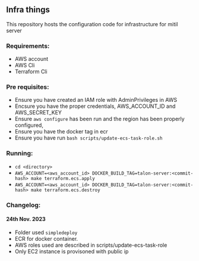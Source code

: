 ## Infra things

This repository hosts the configuration code for infrastructure for mitil server

### Requirements:
- AWS account 
- AWS Cli
- Terraform Cli


### Pre requisites:

- Ensure you have created an IAM role with AdminPrivileges in AWS
- Encsure you have the proper credentials, AWS_ACCOUNT_ID and AWS_SECRET_KEY
- Ensure `aws configure` has been run and the region has been properly configured,
- Ensure you have the docker tag in ecr
- Ensure you have run `bash scripts/update-ecs-task-role.sh`



### Running:

- `cd <directory>`
- `AWS_ACCOUNT=<aws_account_id> DOCKER_BUILD_TAG=talon-server:<commit-hash> make terraform.ecs.apply`
- `AWS_ACCOUNT=<aws_account_id> DOCKER_BUILD_TAG=talon-server:<commit-hash> make terraform.ecs.destroy`




### Changelog:

#### 24th Nov. 2023
- Folder used `simpledeploy`
- ECR for docker container.
- AWS roles used are described in scripts/update-ecs-task-role
- Only EC2 instance is provisoned with public ip

